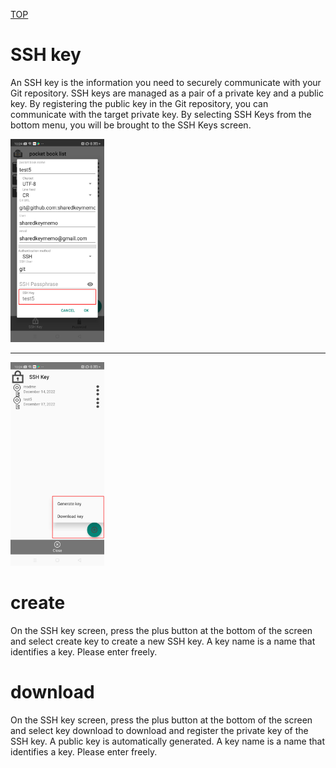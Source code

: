 [TOP](/README.md)

# SSH key

An SSH key is the information you need to securely communicate with your Git repository.
SSH keys are managed as a pair of a private key and a public key.
By registering the public key in the Git repository, you can communicate with the target private key.
By selecting SSH Keys from the bottom menu, you will be brought to the SSH Keys screen.

<img src="/screen/ssh2.jpg" width="150" />

---

<img src="/screen/ssh1.jpg" width="150" />

# create

On the SSH key screen, press the plus button at the bottom of the screen and select create key to create a new SSH key.
A key name is a name that identifies a key. Please enter freely.

# download

On the SSH key screen, press the plus button at the bottom of the screen and select key download to download and register the private key of the SSH key.
A public key is automatically generated.
A key name is a name that identifies a key. Please enter freely.
